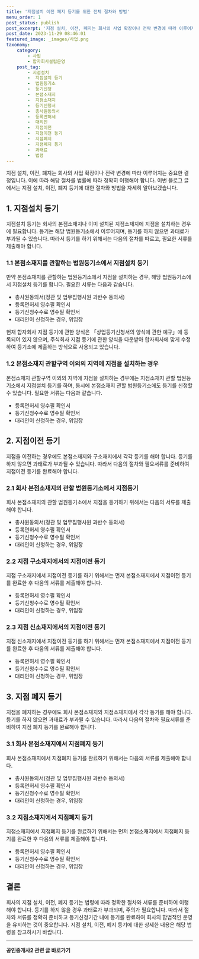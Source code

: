 ```yaml
---
title: '지점설치 이전 폐지 등기를 위한 전체 절차와 방법'
menu_order: 1
post_status: publish
post_excerpt: '지점 설치, 이전, 폐지는 회사의 사업 확장이나 전략 변경에 따라 이루어지는 중요한 결정입니다. 이에 따라 해당 절차를 법률에 따라 정확히 이행해야 합니다. 이번 블로그 글에서는 지점 설치, 이전, 폐지 등기에 대한 절차와 방법을 자세히 알아보겠습니다.'
post_date: 2023-11-29 08:46:01
featured_image: _images/사업.png
taxonomy:
    category:
        - 사업
        - 합자회사설립운영
    post_tag:
        - 지점설치
        -  지점설치 등기
        -  법원등기소
        -  등기신청
        -  본점소재지
        -  지점소재지
        -  등기신청서
        -  총사원동의서
        -  등록면허세
        -  대리인
        -  지점이전
        -  지점이전 등기
        -  지점폐지
        -  지점폐지 등기
        -  과태료
        -  법령
---
```




지점 설치, 이전, 폐지는 회사의 사업 확장이나 전략 변경에 따라 이루어지는 중요한 결정입니다. 이에 따라 해당 절차를 법률에 따라 정확히 이행해야 합니다. 이번 블로그 글에서는 지점 설치, 이전, 폐지 등기에 대한 절차와 방법을 자세히 알아보겠습니다.

## 1. 지점설치 등기

지점설치 등기는 회사의 본점소재지나 이미 설치된 지점소재지에 지점을 설치하는 경우에 필요합니다. 등기는 해당 법원등기소에서 이루어지며, 등기를 하지 않으면 과태료가 부과될 수 있습니다. 따라서 등기를 하기 위해서는 다음의 절차를 따르고, 필요한 서류를 제출해야 합니다.

### 1.1 본점소재지를 관할하는 법원등기소에서 지점설치 등기

만약 본점소재지를 관할하는 법원등기소에서 지점을 설치하는 경우, 해당 법원등기소에서 지점설치 등기를 합니다. 필요한 서류는 다음과 같습니다.
- 총사원동의서(정관 및 업무집행사원 과반수 동의서)
- 등록면허세 영수필 확인서
- 등기신청수수료 영수필 확인서
- 대리인이 신청하는 경우, 위임장

현재 합자회사 지점 등기에 관한 양식은 「상업등기신청서의 양식에 관한 예규」에 등록되어 있지 않으며, 주식회사 지점 등기에 관한 양식을 다운받아 합자회사에 맞게 수정하여 등기소에 제출하는 방식으로 사용되고 있습니다.

### 1.2 본점소재지 관할구역 이외의 지역에 지점을 설치하는 경우

본점소재지 관할구역 이외의 지역에 지점을 설치하는 경우에는 지점소재지 관할 법원등기소에서 지점설치 등기를 하며, 동시에 본점소재지 관할 법원등기소에도 등기를 신청할 수 있습니다. 필요한 서류는 다음과 같습니다.
- 등록면허세 영수필 확인서
- 등기신청수수료 영수필 확인서
- 대리인이 신청하는 경우, 위임장

## 2. 지점이전 등기

지점을 이전하는 경우에도 본점소재지와 구소재지에서 각각 등기를 해야 합니다. 등기를 하지 않으면 과태료가 부과될 수 있습니다. 따라서 다음의 절차와 필요서류를 준비하여 지점이전 등기를 완료해야 합니다.

### 2.1 회사 본점소재지의 관할 법원등기소에서 지점등기

회사 본점소재지의 관할 법원등기소에서 지점을 등기하기 위해서는 다음의 서류를 제출해야 합니다.
- 총사원동의서(정관 및 업무집행사원 과반수 동의서)
- 등록면허세 영수필 확인서
- 등기신청수수료 영수필 확인서
- 대리인이 신청하는 경우, 위임장

### 2.2 지점 구소재지에서의 지점이전 등기

지점 구소재지에서 지점이전 등기를 하기 위해서는 먼저 본점소재지에서 지점이전 등기를 완료한 후 다음의 서류를 제출해야 합니다.
- 등록면허세 영수필 확인서
- 등기신청수수료 영수필 확인서
- 대리인이 신청하는 경우, 위임장

### 2.3 지점 신소재지에서의 지점이전 등기

지점 신소재지에서 지점이전 등기를 하기 위해서는 먼저 본점소재지에서 지점이전 등기를 완료한 후 다음의 서류를 제출해야 합니다.
- 등록면허세 영수필 확인서
- 등기신청수수료 영수필 확인서
- 대리인이 신청하는 경우, 위임장

## 3. 지점 폐지 등기

지점을 폐지하는 경우에도 회사 본점소재지와 지점소재지에서 각각 등기를 해야 합니다. 등기를 하지 않으면 과태료가 부과될 수 있습니다. 따라서 다음의 절차와 필요서류를 준비하여 지점 폐지 등기를 완료해야 합니다.

### 3.1 회사 본점소재지에서 지점폐지 등기

회사 본점소재지에서 지점폐지 등기를 완료하기 위해서는 다음의 서류를 제출해야 합니다.
- 총사원동의서(정관 및 업무집행사원 과반수 동의서)
- 등록면허세 영수필 확인서
- 등기신청수수료 영수필 확인서
- 대리인이 신청하는 경우, 위임장

### 3.2 지점소재지에서 지점폐지 등기

지점소재지에서 지점폐지 등기를 완료하기 위해서는 먼저 본점소재지에서 지점폐지 등기를 완료한 후 다음의 서류를 제출해야 합니다.
- 등록면허세 영수필 확인서
- 등기신청수수료 영수필 확인서
- 대리인이 신청하는 경우, 위임장

## 결론

회사의 지점 설치, 이전, 폐지 등기는 법령에 따라 정확한 절차와 서류를 준비하여 이행해야 합니다. 등기를 하지 않을 경우 과태료가 부과되며, 주의가 필요합니다. 따라서 절차와 서류를 정확히 준비하고 등기신청기간 내에 등기를 완료하여 회사의 합법적인 운영을 유지하는 것이 중요합니다. 지점 설치, 이전, 폐지 등기에 대한 상세한 내용은 해당 법령을 참고하시기 바랍니다.
<!-- wp:separator -->
<hr class="wp-block-separator has-alpha-channel-opacity"/>
<!-- /wp:separator -->

<!-- wp:group {"backgroundColor":"base","layout":{"type":"constrained"}} -->
<div class="wp-block-group has-base-background-color has-background"><!-- wp:paragraph {"align":"center","fontSize":"medium"} -->
<p class="has-text-align-center has-large-font-size"><strong>공인중개사2 관련 글 바로가기</strong></p>
<!-- /wp:paragraph -->


<!-- wp:latest-posts
{"categories":[{"id":22741,"count":19,"description":"","link":"https://uknowlaw.com/category/%ea%b3%b5%ec%9d%b8%ec%a4%91%ea%b0%9c%ec%82%ac2/","name":"공인중개사2","slug":"공인중개사2","taxonomy":"category","parent":0,"meta":[],"_links":{"self":[{"href":"https://uknowlaw.com/wp-json/wp/v2/categories/22741"}],"collection":[{"href":"https://uknowlaw.com/wp-json/wp/v2/categories"}],"about":[{"href":"https://uknowlaw.com/wp-json/wp/v2/taxonomies/category"}],"wp:post_type":[{"href":"https://uknowlaw.com/wp-json/wp/v2/posts?categories=22741"}],"curies":[{"name":"wp","href":"https://api.w.org/{rel}","templated":true}]}}],"postsToShow":100,"excerptLength":28,"postLayout":"grid","columns":2,"featuredImageAlign":"left","featuredImageSizeSlug":"large","fontSize":"small"} /--></div>
<!-- /wp:group -->
